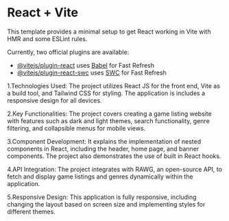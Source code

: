 # React + Vite

This template provides a minimal setup to get React working in Vite with HMR and some ESLint rules.

Currently, two official plugins are available:

- [@vitejs/plugin-react](https://github.com/vitejs/vite-plugin-react/blob/main/packages/plugin-react/README.md) uses [Babel](https://babeljs.io/) for Fast Refresh
- [@vitejs/plugin-react-swc](https://github.com/vitejs/vite-plugin-react-swc) uses [SWC](https://swc.rs/) for Fast Refresh

1.Technologies Used: The project utilizes React JS for the front end, Vite as a build tool, and Tailwind CSS for styling. The application is includes a responsive design for all devices.

2.Key Functionalities: The project covers creating a game listing website with features such as dark and light themes, search functionality, genre filtering, and collapsible menus for mobile views.

3.Component Development: It explains the implementation of nested components in React, including the header, home page, and banner components. The project also demonstrates the use of built in React hooks.

4.API Integration: The project integrates with RAWG, an open-source API, to fetch and display game listings and genres dynamically within the application.

5.Responsive Design: This application is fully responsive, including changing the layout based on screen size and implementing styles for different themes.